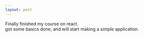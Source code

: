 ```yaml
---
layout: post
---
```


Finally finished my course on react.  
got some basics done, and will start making a simple application.  